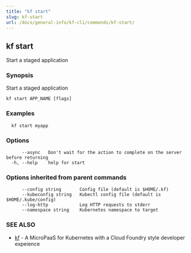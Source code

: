 ```yaml
---
title: "kf start"
slug: kf-start
url: /docs/general-info/kf-cli/commands/kf-start/
---
```

## kf start

Start a staged application

### Synopsis

Start a staged application

```
kf start APP_NAME [flags]
```

### Examples

```
  kf start myapp
```

### Options

```
      --async   Don't wait for the action to complete on the server before returning
  -h, --help    help for start
```

### Options inherited from parent commands

```
      --config string       Config file (default is $HOME/.kf)
      --kubeconfig string   Kubectl config file (default is $HOME/.kube/config)
      --log-http            Log HTTP requests to stderr
      --namespace string    Kubernetes namespace to target
```

### SEE ALSO

* [kf](/docs/general-info/kf-cli/commands/kf/)	 - A MicroPaaS for Kubernetes with a Cloud Foundry style developer expeience

